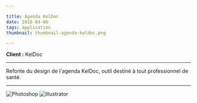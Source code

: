 ```yaml
---

title: Agenda KelDoc
date: 2018-04-06
tags: application
thumbnail: thumbnail-agenda-keldoc.png

---
```


**Client :** KelDoc

---

Refonte du design de l'agenda KelDoc, outil destiné à tout professionnel de santé.

---

![Photoshop](/images/icons/photoshop.svg)
![Illustrator](/images/icons/illustrator.svg)
